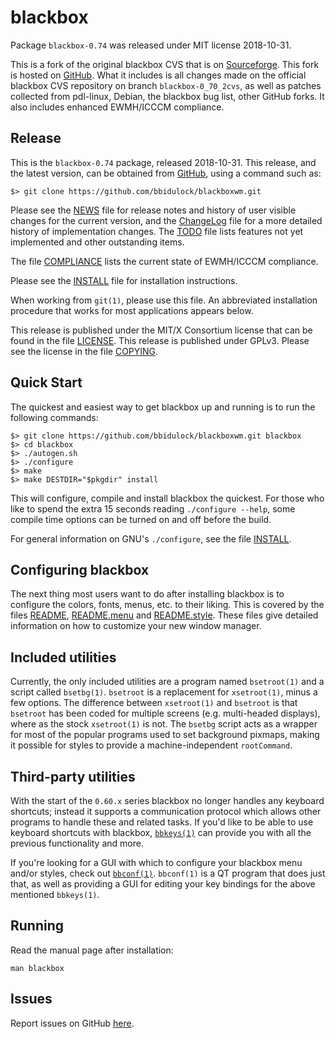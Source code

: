 [blackbox -- read me first file.  2018-10-31]: #

blackbox
===============

Package `blackbox-0.74` was released under MIT license 2018-10-31.

This is a fork of the original blackbox CVS that is on [Sourceforge][12].
This fork is hosted on [GitHub][2].  What it includes is all changes made
on the official blackbox CVS repository on branch `blackbox-0_70_2cvs`, as
well as patches collected from pdl-linux, Debian, the blackbox bug list,
other GitHub forks.  It also includes enhanced EWMH/ICCCM compliance.


Release
-------

This is the `blackbox-0.74` package, released 2018-10-31.  This release, and
the latest version, can be obtained from [GitHub][1], using a command such as:

    $> git clone https://github.com/bbidulock/blackboxwm.git

Please see the [NEWS][3] file for release notes and history of user visible
changes for the current version, and the [ChangeLog][4] file for a more
detailed history of implementation changes.  The [TODO][5] file lists features
not yet implemented and other outstanding items.

The file [COMPLIANCE][6] lists the current state of EWMH/ICCCM compliance.

Please see the [INSTALL][7] file for installation instructions.

When working from `git(1)`, please use this file.  An abbreviated
installation procedure that works for most applications appears below.

This release is published under the MIT/X Consortium license that can be found
in the file [LICENSE][8].
This release is published under GPLv3.  Please see the license
in the file [COPYING][9].


Quick Start
-----------

The quickest and easiest way to get blackbox up and running is to run the
following commands:

    $> git clone https://github.com/bbidulock/blackboxwm.git blackbox
    $> cd blackbox
    $> ./autogen.sh
    $> ./configure
    $> make
    $> make DESTDIR="$pkgdir" install

This will configure, compile and install blackbox the quickest.  For those who
like to spend the extra 15 seconds reading `./configure --help`, some compile
time options can be turned on and off before the build.

For general information on GNU's `./configure`, see the file [INSTALL][7].


Configuring blackbox
--------------------

The next thing most users want to do after installing blackbox is to
configure the colors, fonts, menus, etc. to their liking.  This is covered
by the files [README][9], [README.menu][10] and [README.style][11].  These
files give detailed information on how to customize your new window
manager.


Included utilities
------------------

Currently, the only included utilities are a program named `bsetroot(1)`
and a script called `bsetbg(1)`. `bsetroot` is a replacement for
`xsetroot(1)`, minus a few options.  The difference between `xsetroot(1)`
and `bsetroot` is that `bsetroot` has been coded for multiple screens (e.g.
multi-headed displays), where as the stock `xsetroot(1)` is not. The
`bsetbg` script acts as a wrapper for most of the popular programs used to
set background pixmaps, making it possible for styles to provide a
machine-independent `rootCommand`.


Third-party utilities
---------------------

With the start of the `0.60.x` series blackbox no longer handles any
keyboard shortcuts; instead it supports a communication protocol which
allows other programs to handle these and related tasks. If you'd like to
be able to use keyboard shortcuts with blackbox, [`bbkeys(1)`][13] can
provide you with all the previous functionality and more.

If you're looking for a GUI with which to configure your blackbox menu
and/or styles, check out [`bbconf(1)`][14].  `bbconf(1)` is a QT program
that does just that, as well as providing a GUI for editing your key
bindings for the above mentioned `bbkeys(1)`.


Running
-------

Read the manual page after installation:

    man blackbox


Issues
------

Report issues on GitHub [here][2].



[1]: https://github.com/bbidulock/blackboxwm
[2]: https://github.com/bbidulock/blackboxwm/issues
[3]: https://github.com/bbidulock/blackboxwm/blob/0.74/NEWS
[4]: https://github.com/bbidulock/blackboxwm/blob/0.74/ChangeLog
[5]: https://github.com/bbidulock/blackboxwm/blob/0.74/TODO
[6]: https://github.com/bbidulock/blackboxwm/blob/0.74/COMPLIANCE
[7]: https://github.com/bbidulock/blackboxwm/blob/0.74/INSTALL
[8]: https://github.com/bbidulock/blackboxwm/blob/0.74/LICENSE
[9]: https://github.com/bbidulock/blackboxwm/blob/0.74/COPYING
[9]: https://github.com/bbidulock/blackboxwm/blob/0.74/data/README
[10]: https://github.com/bbidulock/blackboxwm/blob/0.74/data/README.menu
[11]: https://github.com/bbidulock/blackboxwm/blob/0.74/data/README.style
[12]: http://blackboxwm.sourceforge.net
[13]: http://bbkeys.sourceforge.net
[14]: http://bbconf.sourceforge.net

[ vim: set ft=markdown sw=4 tw=80 nocin nosi fo+=tcqlorn spell: ]: #
